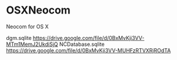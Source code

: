 # OSXNeocom
Neocom for OS X

dgm.sqlite https://drive.google.com/file/d/0BxMvKji3VV-MTm1MemJ2UkdiSjQ
NCDatabase.sqlite https://drive.google.com/file/d/0BxMvKji3VV-MUHFzRTVXRjROdTA